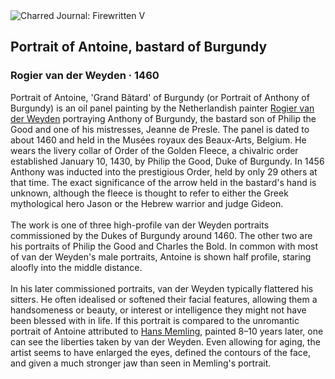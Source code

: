 <div class="artwork-of-the-day">
  <div class="container">
    <div class="img-wrapper">
      <img
        src="https://uploads1.wikiart.org/images/rogier-van-der-weyden/portrait-of-antoine-bastard-of-burgundy-1460.jpg!Large.jpg"
        alt="Charred Journal: Firewritten V" />
    </div>
    <div class="artwork-detail">
      <div class="artwork-origin"> 
        <h2 class="artwork-name">Portrait of Antoine, bastard of Burgundy</h2>
        <h3 class="artist">
          Rogier van der Weyden
                    ·  1460
        </h3>
      </div>
      <p class="description">
        <span class="artwork-description-text ng-binding" ng-bind-html="viewModel.ArtworkOfTheDay.Description | unsafe">Portrait of Antoine, 'Grand Bâtard' of Burgundy (or Portrait of Anthony of Burgundy) is an oil panel painting by the Netherlandish painter <a target="_blank" href="/en/rogier-van-der-weyden">Rogier van der Weyden</a> portraying Anthony of Burgundy, the bastard son of Philip the Good and one of his mistresses, Jeanne de Presle. The panel is dated to about 1460 and held in the Musées royaux des Beaux-Arts, Belgium. He wears the livery collar of Order of the Golden Fleece, a chivalric order established January 10, 1430, by Philip the Good, Duke of Burgundy. In 1456 Anthony was inducted into the prestigious Order, held by only 29 others at that time. The exact significance of the arrow held in the bastard's hand is unknown, although the fleece is thought to refer to either the Greek mythological hero Jason or the Hebrew warrior and judge Gideon.
<br>
<br>The work is one of three high-profile van der Weyden portraits commissioned by the Dukes of Burgundy around 1460. The other two are his portraits of Philip the Good and Charles the Bold. In common with most of van der Weyden's male portraits, Antoine is shown half profile, staring aloofly into the middle distance.
<br>
<br>In his later commissioned portraits, van der Weyden typically flattered his sitters. He often idealised or softened their facial features, allowing them a handsomeness or beauty, or interest or intelligence they might not have been blessed with in life. If this portrait is compared to the unromantic portrait of Antoine attributed to <a target="_blank" href="/en/hans-memling">Hans Memling</a>, painted 8–10 years later, one can see the liberties taken by van der Weyden. Even allowing for aging, the artist seems to have enlarged the eyes, defined the contours of the face, and given a much stronger jaw than seen in Memling's portrait.</span>
                        <div class="text-shadow-container" ng-show="showShadow" style=""></div>
      </p>
    </div>
  </div>

</div>
